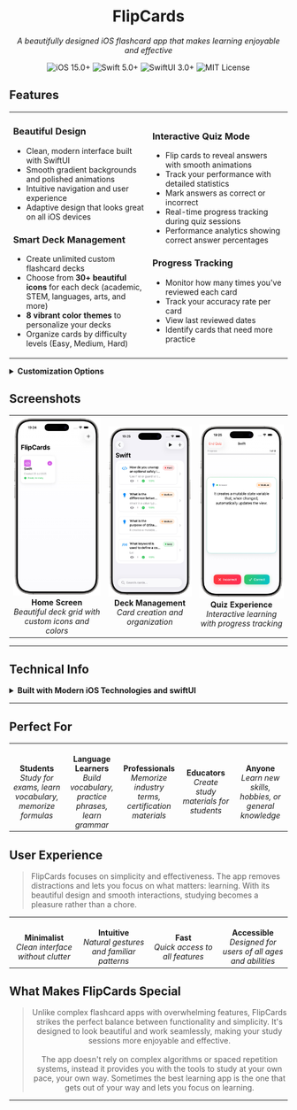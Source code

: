<div align="center">

#  FlipCards

*A beautifully designed iOS flashcard app that makes learning enjoyable and effective*

<p align="center">
  <img src="https://img.shields.io/badge/iOS-15.0+-blue.svg" alt="iOS 15.0+">
  <img src="https://img.shields.io/badge/Swift-5.0+-orange.svg" alt="Swift 5.0+">
  <img src="https://img.shields.io/badge/SwiftUI-3.0+-green.svg" alt="SwiftUI 3.0+">
  <img src="https://img.shields.io/badge/License-MIT-yellow.svg" alt="MIT License">
</p>

</div>

##  Features

<table>
<tr>
<td width="50%">

### Beautiful Design
- Clean, modern interface built with SwiftUI
- Smooth gradient backgrounds and polished animations
- Intuitive navigation and user experience
- Adaptive design that looks great on all iOS devices

###  Smart Deck Management
- Create unlimited custom flashcard decks
- Choose from **30+ beautiful icons** for each deck (academic, STEM, languages, arts, and more)
- **8 vibrant color themes** to personalize your decks
- Organize cards by difficulty levels (Easy, Medium, Hard)

</td>
<td width="50%">

###  Interactive Quiz Mode
- Flip cards to reveal answers with smooth animations
- Track your performance with detailed statistics
- Mark answers as correct or incorrect
- Real-time progress tracking during quiz sessions
- Performance analytics showing correct answer percentages

###  Progress Tracking
- Monitor how many times you've reviewed each card
- Track your accuracy rate per card
- View last reviewed dates
- Identify cards that need more practice

</td>
</tr>
</table>

<details>
<summary><b> Customization Options</b></summary>

- **Icon Library**: Choose from academic subjects (books, calculator, globe), STEM fields (computer, atom, circuit), languages (dictionary, writing), sciences (chemistry, biology), arts (camera, palette), sports, and general icons
- **Color Themes**: Blue, Purple, Green, Orange, Red, Pink, Teal, and Indigo
- **Difficulty Levels**: Visual indicators for Easy (green), Medium (orange), and Hard (red) cards

</details>

##  Screenshots

<div align="center">
  <table>
    <tr>
      <td align="center">
        <img src="screenshots/sc1.png" width="250" alt="Home Screen">
        <br>
        <b> Home Screen</b>
        <br>
        <i>Beautiful deck grid with custom icons and colors</i>
      </td>
      <td align="center">
        <img src="screenshots/sc2.png" width="250" alt="Deck View">
        <br>
        <b> Deck Management</b>
        <br>
        <i>Card creation and organization</i>
      </td>
      <td align="center">
        <img src="screenshots/sc3.png" width="250" alt="Quiz Mode">
        <br>
        <b> Quiz Experience</b>
        <br>
        <i>Interactive learning with progress tracking</i>
      </td>
    </tr>
  </table>
</div>

---

##  Technical Info

<details>
<summary><b>Built with Modern iOS Technologies and swiftUI</b></summary>

- **SwiftUI**: Native, declarative UI framework
- **SwiftData**: Persistent data storage with Core Data backing
- **iOS 15.0+**: Leveraging the latest iOS capabilities

### Architecture Highlights
- Clean MVVM architecture
- Persistent local storage with SwiftData
- Smooth animations and transitions
- Responsive design principles

### Data Models
- **Deck**: Contains name, icon, color, and collection of cards
- **Card**: Front/back text, difficulty level, performance statistics
- **Statistics**: Track review frequency and accuracy rates

</details>

---

## Perfect For

<div align="center">
<table>
<tr>
<td align="center" width="20%">
<br><b>Students</b><br>
<i>Study for exams, learn vocabulary, memorize formulas</i>
</td>
<td align="center" width="20%">
<br><b>Language Learners</b><br>
<i>Build vocabulary, practice phrases, learn grammar</i>
</td>
<td align="center" width="20%">
<br><b>Professionals</b><br>
<i>Memorize industry terms, certification materials</i>
</td>
<td align="center" width="20%">
<br><b>Educators</b><br>
<i>Create study materials for students</i>
</td>
<td align="center" width="20%">
<br><b>Anyone</b><br>
<i>Learn new skills, hobbies, or general knowledge</i>
</td>
</tr>
</table>
</div>

## User Experience

> FlipCards focuses on simplicity and effectiveness. The app removes distractions and lets you focus on what matters: learning. With its beautiful design and smooth interactions, studying becomes a pleasure rather than a chore.

<table>
<tr>
<td align="center" width="25%">
<br><b>Minimalist</b><br>
<i>Clean interface without clutter</i>
</td>
<td align="center" width="25%">
<br><b>Intuitive</b><br>
<i>Natural gestures and familiar patterns</i>
</td>
<td align="center" width="25%">
<br><b>Fast</b><br>
<i>Quick access to all features</i>
</td>
<td align="center" width="25%">
<br><b>Accessible</b><br>
<i>Designed for users of all ages and abilities</i>
</td>
</tr>
</table>

##  What Makes FlipCards Special

<div align="center">
<blockquote>
Unlike complex flashcard apps with overwhelming features, FlipCards strikes the perfect balance between functionality and simplicity. It's designed to look beautiful and work seamlessly, making your study sessions more enjoyable and effective.
<br><br>
The app doesn't rely on complex algorithms or spaced repetition systems, instead it provides you with the tools to study at your own pace, your own way. Sometimes the best learning app is the one that gets out of your way and lets you focus on learning.
</blockquote>
</div>

---
